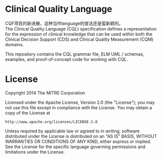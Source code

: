 # Clinical Quality Language

CQF项目的新进展，这种当作language的提法还是蛮新颖的。             
The Clinical Quality Language (CQL) specification defines a representation for the 
expression of clinical knowledge that can be used within both the Clinical 
Decision Support (CDS) and Clinical Quality Measurement (CQM) domains.

This repository contains the CQL grammar file, ELM UML / schemas, examples, and 
proof-of-concept code for working with CQL.

# License

Copyright 2014 The MITRE Corporation

Licensed under the Apache License, Version 2.0 (the "License");
you may not use this file except in compliance with the License.
You may obtain a copy of the License at

    http://www.apache.org/licenses/LICENSE-2.0

Unless required by applicable law or agreed to in writing, software
distributed under the License is distributed on an "AS IS" BASIS,
WITHOUT WARRANTIES OR CONDITIONS OF ANY KIND, either express or implied.
See the License for the specific language governing permissions and
limitations under the License.
